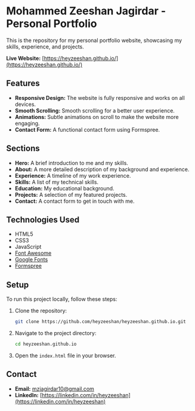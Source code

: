 # Mohammed Zeeshan Jagirdar - Personal Portfolio

This is the repository for my personal portfolio website, showcasing my skills, experience, and projects.

**Live Website:** [https://heyzeeshan.github.io/](https://heyzeeshan.github.io/)

## Features

*   **Responsive Design:** The website is fully responsive and works on all devices.
*   **Smooth Scrolling:** Smooth scrolling for a better user experience.
*   **Animations:** Subtle animations on scroll to make the website more engaging.
*   **Contact Form:** A functional contact form using Formspree.

## Sections

*   **Hero:** A brief introduction to me and my skills.
*   **About:** A more detailed description of my background and experience.
*   **Experience:** A timeline of my work experience.
*   **Skills:** A list of my technical skills.
*   **Education:** My educational background.
*   **Projects:** A selection of my featured projects.
*   **Contact:** A contact form to get in touch with me.

## Technologies Used

*   HTML5
*   CSS3
*   JavaScript
*   [Font Awesome](https://fontawesome.com/)
*   [Google Fonts](https://fonts.google.com/)
*   [Formspree](https://formspree.io/)

## Setup

To run this project locally, follow these steps:

1.  Clone the repository:

    ```bash
    git clone https://github.com/heyzeeshan/heyzeeshan.github.io.git
    ```

2.  Navigate to the project directory:

    ```bash
    cd heyzeeshan.github.io
    ```

3.  Open the `index.html` file in your browser.

## Contact

*   **Email:** [mzjagirdar10@gmail.com](mailto:mzjagirdar10@gmail.com)
*   **LinkedIn:** [https://linkedin.com/in/heyzeeshan](https://linkedin.com/in/heyzeeshan)
